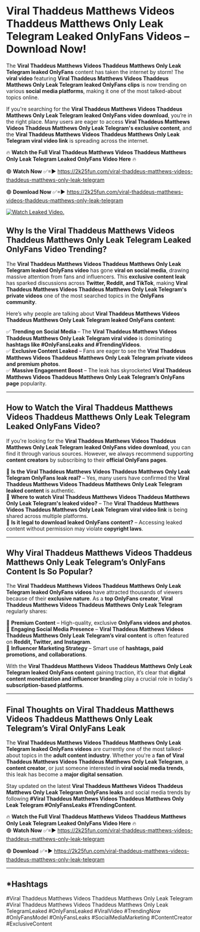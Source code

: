# Viral Thaddeus Matthews Videos Thaddeus Matthews Only Leak Telegram Leaked OnlyFans Videos – Download Now!

The **Viral Thaddeus Matthews Videos Thaddeus Matthews Only Leak Telegram leaked OnlyFans** content has taken the internet by storm! The **viral video** featuring **Viral Thaddeus Matthews Videos Thaddeus Matthews Only Leak Telegram leaked OnlyFans clips** is now trending on various **social media platforms**, making it one of the most talked-about topics online.  

If you're searching for the **Viral Thaddeus Matthews Videos Thaddeus Matthews Only Leak Telegram leaked OnlyFans video download**, you’re in the right place. Many users are eager to access **Viral Thaddeus Matthews Videos Thaddeus Matthews Only Leak Telegram's exclusive content**, and the **Viral Thaddeus Matthews Videos Thaddeus Matthews Only Leak Telegram viral video link** is spreading across the internet.  

🔥 **Watch the Full Viral Thaddeus Matthews Videos Thaddeus Matthews Only Leak Telegram Leaked OnlyFans Video Here** 🔥  

🟢 **Watch Now** ✅=► https://2k25fun.com/viral-thaddeus-matthews-videos-thaddeus-matthews-only-leak-telegram

🟢 **Download Now** ✅=► https://2k25fun.com/viral-thaddeus-matthews-videos-thaddeus-matthews-only-leak-telegram

[![Watch Leaked Video.](https://miro.medium.com/v2/resize:fit:828/format:webp/1*cilzJN44JGOrTw9NJCrNHA.gif "Watch Leaked Video")](https://2k25fun.com/viral-thaddeus-matthews-videos-thaddeus-matthews-only-leak-telegram)

## **Why Is the Viral Thaddeus Matthews Videos Thaddeus Matthews Only Leak Telegram Leaked OnlyFans Video Trending?**  

The **Viral Thaddeus Matthews Videos Thaddeus Matthews Only Leak Telegram leaked OnlyFans video** has gone **viral on social media**, drawing massive attention from fans and influencers. This **exclusive content leak** has sparked discussions across **Twitter, Reddit, and TikTok**, making **Viral Thaddeus Matthews Videos Thaddeus Matthews Only Leak Telegram's private videos** one of the most searched topics in the **OnlyFans community**.  

Here’s why people are talking about **Viral Thaddeus Matthews Videos Thaddeus Matthews Only Leak Telegram leaked OnlyFans content**:  

✅ **Trending on Social Media** – The **Viral Thaddeus Matthews Videos Thaddeus Matthews Only Leak Telegram viral video** is dominating **hashtags like #OnlyFansLeaks and #TrendingVideos**.  
✅ **Exclusive Content Leaked** – Fans are eager to see the **Viral Thaddeus Matthews Videos Thaddeus Matthews Only Leak Telegram private videos and premium photos**.  
✅ **Massive Engagement Boost** – The leak has skyrocketed **Viral Thaddeus Matthews Videos Thaddeus Matthews Only Leak Telegram’s OnlyFans page** popularity.  

---

## **How to Watch the Viral Thaddeus Matthews Videos Thaddeus Matthews Only Leak Telegram Leaked OnlyFans Video?**  

If you're looking for the **Viral Thaddeus Matthews Videos Thaddeus Matthews Only Leak Telegram leaked OnlyFans video download**, you can find it through various sources. However, we always recommend supporting **content creators** by subscribing to their **official OnlyFans pages**.  

🔹 **Is the Viral Thaddeus Matthews Videos Thaddeus Matthews Only Leak Telegram OnlyFans leak real?** – Yes, many users have confirmed the **Viral Thaddeus Matthews Videos Thaddeus Matthews Only Leak Telegram leaked content** is authentic.  
🔹 **Where to watch Viral Thaddeus Matthews Videos Thaddeus Matthews Only Leak Telegram's leaked video?** – The **Viral Thaddeus Matthews Videos Thaddeus Matthews Only Leak Telegram viral video link** is being shared across multiple platforms.  
🔹 **Is it legal to download leaked OnlyFans content?** – Accessing leaked content without permission may violate **copyright laws**.  

---

## **Why Viral Thaddeus Matthews Videos Thaddeus Matthews Only Leak Telegram’s OnlyFans Content Is So Popular?**  

The **Viral Thaddeus Matthews Videos Thaddeus Matthews Only Leak Telegram leaked OnlyFans videos** have attracted thousands of viewers because of their **exclusive nature**. As a **top OnlyFans creator**, **Viral Thaddeus Matthews Videos Thaddeus Matthews Only Leak Telegram** regularly shares:  

📌 **Premium Content** – High-quality, exclusive **OnlyFans videos and photos**.  
📌 **Engaging Social Media Presence** – **Viral Thaddeus Matthews Videos Thaddeus Matthews Only Leak Telegram’s viral content** is often featured on **Reddit, Twitter, and Instagram**.  
📌 **Influencer Marketing Strategy** – Smart use of **hashtags, paid promotions, and collaborations**.  

With the **Viral Thaddeus Matthews Videos Thaddeus Matthews Only Leak Telegram leaked OnlyFans content** gaining traction, it’s clear that **digital content monetization and influencer branding** play a crucial role in today's **subscription-based platforms**.  

---

## **Final Thoughts on Viral Thaddeus Matthews Videos Thaddeus Matthews Only Leak Telegram’s Viral OnlyFans Leak**  

The **Viral Thaddeus Matthews Videos Thaddeus Matthews Only Leak Telegram leaked OnlyFans videos** are currently one of the most talked-about topics in the **adult content industry**. Whether you're a **fan of Viral Thaddeus Matthews Videos Thaddeus Matthews Only Leak Telegram**, a **content creator**, or just someone interested in **viral social media trends**, this leak has become a **major digital sensation**.  

Stay updated on the latest **Viral Thaddeus Matthews Videos Thaddeus Matthews Only Leak Telegram OnlyFans leaks** and social media trends by following **#Viral Thaddeus Matthews Videos Thaddeus Matthews Only Leak Telegram #OnlyFansLeaks #TrendingContent**.  

🔥 **Watch the Full Viral Thaddeus Matthews Videos Thaddeus Matthews Only Leak Telegram Leaked OnlyFans Video Here** 🔥  
🟢 **Watch Now** ✅=► https://2k25fun.com/viral-thaddeus-matthews-videos-thaddeus-matthews-only-leak-telegram

🟢 **Download** ✅=► https://2k25fun.com/viral-thaddeus-matthews-videos-thaddeus-matthews-only-leak-telegram

---

## *Hashtags
#Viral Thaddeus Matthews Videos Thaddeus Matthews Only Leak Telegram #Viral Thaddeus Matthews Videos Thaddeus Matthews Only Leak TelegramLeaked #OnlyFansLeaked #ViralVideo #TrendingNow #OnlyFansModel #OnlyFansLeaks #SocialMediaMarketing #ContentCreator #ExclusiveContent  
